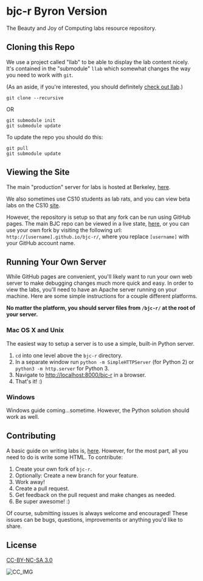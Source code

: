 # bjc-r Byron Version

The Beauty and Joy of Computing labs resource repository.

## Cloning this Repo
We use a project called "llab" to be able to display the lab content nicely. It's contained in the "submodule" `llab` which somewhat changes the way you need to work with `git`.

(As an aside, if you're interested, you should definitely [check out llab][llab].)

`git clone --recursive`

OR
```
git submodule init
git submodule update
```

To update the repo you should do this:
```
git pull
git submodule update
```

## Viewing the Site
The main "production" server for labs is hosted at Berkeley, [here][main].

We also sometimes use CS10 students as lab rats, and you can view beta labs on 
the CS10 [site][cs10].

However, the repository is setup so that any fork can be run using GitHub pages.
The main BJC repo can be viewed in a live state, [here](gh), or you can use your own fork by visiting the following url: `http://[username].github.io/bjc-r/`, where you replace `[username]` with your GitHub account name.

## Running Your Own Server
While GitHub pages are convenient, you'll likely want to run your own web server
to make debugging changes much more quick and easy. In order to view the labs, you'll need to have an Apache server running on your machine. Here are some simple instructions for a couple different platforms.

__No matter the platform, you should server files from `/bjc-r/` at the root of your server.__
### Mac OS X and Unix
The easiest way to setup a server is to use a simple, built-in Python server.
1. `cd` into one level above the `bjc-r` directory.
2. In a separate window run `python -m SimpleHTTPServer` (for Python 2) or `python3 -m http.server` for Python 3.
3. Navigate to [http://localhost:8000/bjc-r][localhost] in a browser.
4. That's it! :)

### Windows
Windows guide coming...sometime. However, the Python solution should work as well.

## Contributing
A basic guide on writing labs is, [here][authorship]. However, for the most part, all you need to do is write some HTML.
To contribute:
1. Create your own fork of `bjc-r`.
2. Optionally: Create a new branch for your feature.
3. Work away!
4. Create a pull request.
5. Get feedback on the pull request and make changes as needed.
6. Be super awesome! :)

Of course, submitting issues is always welcome and encouraged! These issues can be bugs, questions, improvements or anything you'd like to share.

## License
[CC-BY-NC-SA 3.0][cc]

![CC_IMG][cc_img]

<!-- Links for the doc -->
[authorship]: authorship.md
[cc]: http://creativecommons.org/licenses/by-nc-sa/3.0/
[cc_img]: http://i.creativecommons.org/l/by-nc-sa/3.0/88x31.png
[cs10]: http://cs10.berkeley.edu/labs
[llab]: http://github.com/beautyjoy/llab
[localhost]: http://localhost:8000/bjc-r
[main]: http://bjc.eecs.berkeley.edu/bjc-r/

